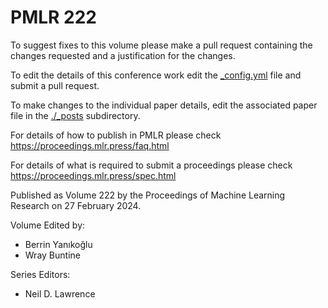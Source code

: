 # PMLR 222

To suggest fixes to this volume please make a pull request containing the changes requested and a justification for the changes.

To edit the details of this conference work edit the [_config.yml](./_config.yml) file and submit a pull request.

To make changes to the individual paper details, edit the associated paper file in the [./_posts](./_posts) subdirectory.

For details of how to publish in PMLR please check https://proceedings.mlr.press/faq.html

For details of what is required to submit a proceedings please check https://proceedings.mlr.press/spec.html



Published as Volume 222 by the Proceedings of Machine Learning Research on 27 February 2024.

Volume Edited by:
  * Berrin Yanıkoğlu
  * Wray Buntine

Series Editors:
  * Neil D. Lawrence
